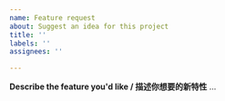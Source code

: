 ```yaml
---
name: Feature request
about: Suggest an idea for this project
title: ''
labels: ''
assignees: ''

---
```


**Describe the feature you'd like / 描述你想要的新特性**
...
